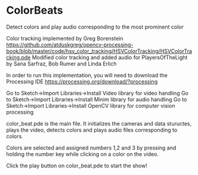 # ColorBeats
Detect colors and play audio corresponding to the most prominent color

Color tracking implemented by 
Greg Borenstein
https://github.com/atduskgreg/opencv-processing-book/blob/master/code/hsv_color_tracking/HSVColorTracking/HSVColorTracking.pde
Modified color tracking and added audio for PlayersOfTheLight by Sana Sarfraz, Bob Rumer and Linda Erlich

In order to run this implementation, you will need to download the Processing IDE https://processing.org/download/?processing

Go to Sketch->Import Libraries->Install Video library for video handling
Go to Sketch->Import Libraries->Install Minim library for audio handling
Go to Sketch->Import Libraries->Install OpenCV library for computer vision processing

color_beat.pde is the main file. It initializes the cameras and data stuructes, plays the video, detects colors and plays audio files corresponding to colors.

Colors are selected and assigned numbers 1,2 and 3 by pressing and holding the number key while clicking on a color on the video. 

Click the play button on color_beat.pde to start the show! 
